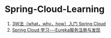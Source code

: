 # Spring-Cloud-Learning
1. [3W法（what，why，how）入门 Spring Cloud](http://tyronblog.com/archives/Spring%20Cloud-1)
2. [Spring Cloud 学习---Eureka服务注册与发现](http://tyronblog.com/archives/Eureka)


